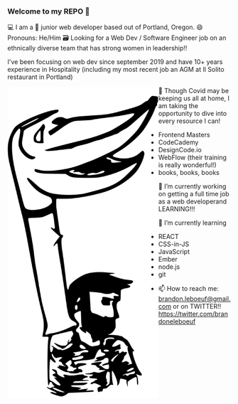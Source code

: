 ### Welcome to my REPO 👋

💻 I am a 🧛 junior web developer based out of Portland, Oregon.
😄 Pronouns: He/Him
🗃 Looking for a Web Dev / Software Engineer job on an ethnically diverse team
that has strong women in leadership!!

I've been focusing on web dev since september 2019 and have 10+ years experience 
in Hospitality (including my most recent job an AGM at Il Solito restaurant in Portland)




<img align="left" width="340" height="700" src="https://raw.githubusercontent.com/brandonleboeuf/brandonleboeuf/master/puppet.svg" alt="Drawing of a puppet">



👊 Though Covid may be keeping us all at home, I am taking
the opportunity to dive into every resource I can!

* Frontend Masters
* CodeCademy
* DesignCode.io
* WebFlow (their training is really wonderful!)
* books, books, books


🔭 I’m currently working on getting a full time job as a web developerand LEARNING!!!


🌱 I’m currently learning 

* REACT
* CSS-in-JS
* JavaScript
* Ember
* node.js
* git

- 📫 How to reach me: brandon.leboeuf@gmail.com or on TWITTER!! https://twitter.com/brandoneleboeuf


